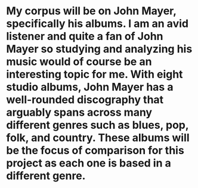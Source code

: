 # My corpus will be on John Mayer, specifically his albums. I am an avid listener and quite a fan of John Mayer so studying and analyzing his music would of course be an interesting topic for me. With eight studio albums, John Mayer has a well-rounded discography that arguably spans across many different genres such as blues, pop, folk, and country. These albums will be the focus of comparison for this project as each one is based in a different genre.
